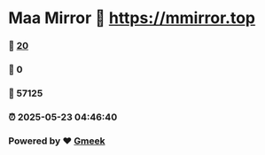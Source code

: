 # Maa Mirror :link: https://mmirror.top 
### :page_facing_up: [20](https://mmirror.top/tag.html) 
### :speech_balloon: 0 
### :hibiscus: 57125 
### :alarm_clock: 2025-05-23 04:46:40 
### Powered by :heart: [Gmeek](https://github.com/Meekdai/Gmeek)
